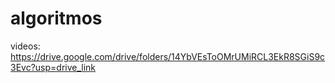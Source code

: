 # algoritmos
videos: https://drive.google.com/drive/folders/14YbVEsToOMrUMiRCL3EkR8SGiS9c3Evc?usp=drive_link
